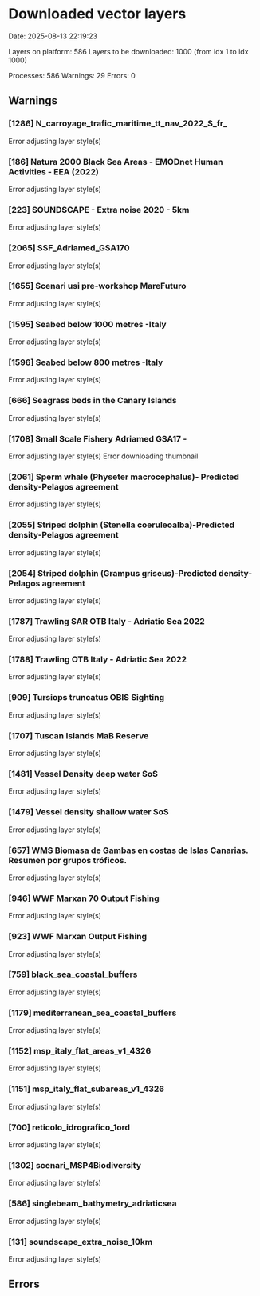 # Downloaded vector layers

Date: 2025-08-13 22:19:23

Layers on platform: 586
Layers to be downloaded: 1000 (from idx 1 to idx 1000)

Processes: 586
Warnings: 29
Errors: 0

## Warnings

### [1286] N_carroyage_trafic_maritime_tt_nav_2022_S_fr_

Error adjusting layer style(s)

### [186] Natura 2000 Black Sea Areas - EMODnet Human Activities - EEA  (2022)

Error adjusting layer style(s)

### [223] SOUNDSCAPE - Extra noise 2020 - 5km

Error adjusting layer style(s)

### [2065] SSF_Adriamed_GSA170

Error adjusting layer style(s)

### [1655] Scenari usi pre-workshop MareFuturo

Error adjusting layer style(s)

### [1595] Seabed below 1000 metres -Italy

Error adjusting layer style(s)

### [1596] Seabed below 800 metres -Italy

Error adjusting layer style(s)

### [666] Seagrass beds in the Canary Islands

Error adjusting layer style(s)

### [1708] Small Scale Fishery Adriamed GSA17 -

Error adjusting layer style(s)
Error downloading thumbnail

### [2061] Sperm whale  (Physeter macrocephalus)- Predicted density-Pelagos agreement

Error adjusting layer style(s)

### [2055] Striped dolphin  (Stenella coeruleoalba)-Predicted density-Pelagos agreement

Error adjusting layer style(s)

### [2054] Striped dolphin (Grampus griseus)-Predicted density-Pelagos agreement

Error adjusting layer style(s)

### [1787] Trawling  SAR OTB Italy - Adriatic Sea 2022

Error adjusting layer style(s)

### [1788] Trawling OTB Italy - Adriatic Sea 2022

Error adjusting layer style(s)

### [909] Tursiops truncatus OBIS Sighting

Error adjusting layer style(s)

### [1707] Tuscan Islands MaB Reserve

Error adjusting layer style(s)

### [1481] Vessel Density deep water SoS

Error adjusting layer style(s)

### [1479] Vessel density shallow water SoS

Error adjusting layer style(s)

### [657] WMS Biomasa de Gambas en costas de Islas Canarias. Resumen por grupos tróficos.

Error adjusting layer style(s)

### [946] WWF Marxan 70 Output Fishing

Error adjusting layer style(s)

### [923] WWF Marxan Output Fishing

Error adjusting layer style(s)

### [759] black_sea_coastal_buffers

Error adjusting layer style(s)

### [1179] mediterranean_sea_coastal_buffers

Error adjusting layer style(s)

### [1152] msp_italy_flat_areas_v1_4326

Error adjusting layer style(s)

### [1151] msp_italy_flat_subareas_v1_4326

Error adjusting layer style(s)

### [700] reticolo_idrografico_1ord

Error adjusting layer style(s)

### [1302] scenari_MSP4Biodiversity

Error adjusting layer style(s)

### [586] singlebeam_bathymetry_adriaticsea

Error adjusting layer style(s)

### [131] soundscape_extra_noise_10km

Error adjusting layer style(s)

## Errors
